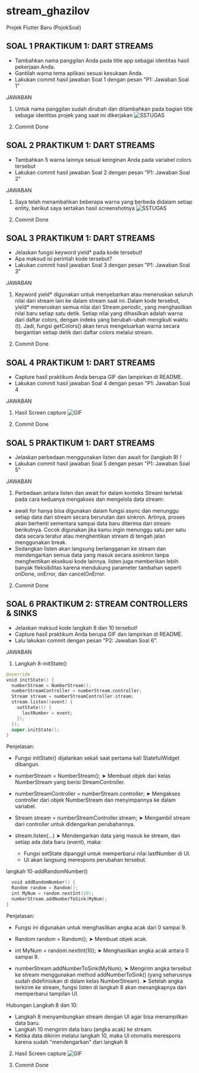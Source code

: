 # stream_ghazilov
Projek Flutter Baru (PojokSoal)

## SOAL 1 PRAKTIKUM 1: DART STREAMS

- Tambahkan nama panggilan Anda pada title app sebagai identitas hasil pekerjaan Anda.
- Gantilah warna tema aplikasi sesuai kesukaan Anda.
- Lakukan commit hasil jawaban Soal 1 dengan pesan "P1: Jawaban Soal 1"

JAWABAN

1. Untuk nama panggilan sudah dirubah dan ditambahkan pada bagian title sebagai identitas projek yang saat ini dikerjakan
![SSTUGAS](assets/sstugas1.png)

2. Commit Done

## SOAL 2 PRAKTIKUM 1: DART STREAMS

- Tambahkan 5 warna lainnya sesuai keinginan Anda pada variabel colors tersebut
- Lakukan commit hasil jawaban Soal 2 dengan pesan "P1: Jawaban Soal 2"

JAWABAN

1. Saya telah menambahkan beberapa warna yang berbeda didalam setiap entity, berikut saya sertakan hasil screenshotnya 
![SSTUGAS](assets/sstugas2.png)

2. Commit Done

## SOAL 3 PRAKTIKUM 1: DART STREAMS

- Jelaskan fungsi keyword yield* pada kode tersebut!
- Apa maksud isi perintah kode tersebut?
- Lakukan commit hasil jawaban Soal 3 dengan pesan "P1: Jawaban Soal 3"

JAWABAN

1. Keyword yield* digunakan untuk menyebarkan atau meneruskan seluruh nilai dari stream lain ke dalam stream saat ini. Dalam kode tersebut, yield* meneruskan semua nilai dari Stream.periodic, yang menghasilkan nilai baru setiap satu detik. Setiap nilai yang dihasilkan adalah warna dari daftar colors, dengan indeks yang berubah-ubah mengikuti waktu (t). Jadi, fungsi getColors() akan terus mengeluarkan warna secara bergantian setiap detik dari daftar colors melalui stream.

2. Commit Done

## SOAL 4 PRAKTIKUM 1: DART STREAMS

- Capture hasil praktikum Anda berupa GIF dan lampirkan di README.
- Lakukan commit hasil jawaban Soal 4 dengan pesan "P1: Jawaban Soal 4

JAWABAN

1. Hasil Screen capture
![GIF](screencapture/hasilgif1.gif)

2. Commit Done

## SOAL 5 PRAKTIKUM 1: DART STREAMS

- Jelaskan perbedaan menggunakan listen dan await for (langkah 9) !
- Lakukan commit hasil jawaban Soal 5 dengan pesan "P1: Jawaban Soal 5"

JAWABAN

1. Perbedaan antara listen dan await for dalam konteks Stream terletak pada cara keduanya mengakses dan mengelola data stream:
- await for hanya bisa digunakan dalam fungsi async dan menunggu setiap data dari stream secara berurutan dan sinkron. Artinya, proses akan berhenti sementara sampai data baru diterima dari stream berikutnya. Cocok digunakan jika kamu ingin menunggu satu per satu data secara teratur atau menghentikan stream di tengah jalan menggunakan break.
- Sedangkan listen akan langsung berlangganan ke stream dan mendengarkan semua data yang masuk secara asinkron tanpa menghentikan eksekusi kode lainnya. listen juga memberikan lebih banyak fleksibilitas karena mendukung parameter tambahan seperti onDone, onError, dan cancelOnError.

2. Commit Done

## SOAL 6 PRAKTIKUM 2: STREAM CONTROLLERS & SINKS

- Jelaskan maksud kode langkah 8 dan 10 tersebut!
- Capture hasil praktikum Anda berupa GIF dan lampirkan di README.
- Lalu lakukan commit dengan pesan "P2: Jawaban Soal 6".

JAWABAN

1. Langkah 8-initState()

```kotlin
@override
void initState() {
  numberStream = NumberStream();
  numberStreamController = numberStream.controller;
  Stream stream = numberStreamController.stream;
  stream.listen((event) {
    setState(() {
      lastNumber = event;
    });
  });
  super.initState();
}
```
 Penjelasan:

- Fungsi initState() dijalankan sekali saat pertama kali StatefulWidget dibangun.
- numberStream = NumberStream();
➤ Membuat objek dari kelas NumberStream yang berisi StreamController.

- numberStreamController = numberStream.controller;
➤ Mengakses controller dari objek NumberStream dan menyimpannya ke dalam variabel.

- Stream stream = numberStreamController.stream;
➤ Mengambil stream dari controller untuk didengarkan perubahannya.

- stream.listen(...)
➤ Mendengarkan data yang masuk ke stream, dan setiap ada data baru (event), maka:
    - Fungsi setState dipanggil untuk memperbarui nilai lastNumber di UI.
    - UI akan langsung merespons perubahan tersebut.

langkah 10-addRandomNumber()
```kotlin
  void addRandomNumber() {
  Random random = Random();
  int MyNum = random.nextInt(10);
  numberStream.addNumberToSink(MyNum);
}
```
Penjelasan:
- Fungsi ini digunakan untuk menghasilkan angka acak dari 0 sampai 9.
- Random random = Random();
➤ Membuat objek acak.

- int MyNum = random.nextInt(10);
➤ Menghasilkan angka acak antara 0 sampai 9.

- numberStream.addNumberToSink(MyNum);
➤ Mengirim angka tersebut ke stream menggunakan method addNumberToSink() (yang seharusnya sudah didefinisikan di dalam kelas NumberStream). ➤ Setelah angka terkirim ke stream, fungsi listen di langkah 8 akan menangkapnya dan memperbarui tampilan UI.

Hubungan Langkah 8 dan 10:
- Langkah 8 menyambungkan stream dengan UI agar bisa menampilkan data baru.
- Langkah 10 mengirim data baru (angka acak) ke stream.
- Ketika data dikirim melalui langkah 10, maka UI otomatis merespons karena sudah "mendengarkan" dari langkah 8

2. Hasil Screen capture
![GIF](screencapture/hasilgif2.gif)

3. Commit Done

